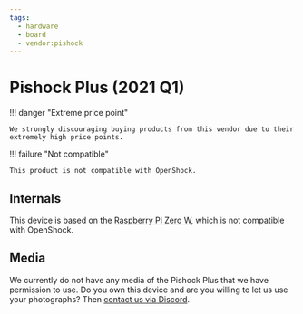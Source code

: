 ```yaml
---
tags:
  - hardware
  - board
  - vendor:pishock
---
```


# Pishock Plus (2021 Q1)

!!! danger "Extreme price point"

    We strongly discouraging buying products from this vendor due to their extremely high price points. 

!!! failure "Not compatible"

    This product is not compatible with OpenShock.

## Internals

This device is based on the [Raspberry Pi Zero W](https://www.raspberrypi.com/products/raspberry-pi-zero-w/), which is not compatible with OpenShock.

## Media

We currently do not have any media of the Pishock Plus that we have permission to use. Do you own this device and are you willing to let us use your photographs? Then [contact us via Discord](https://discord.gg/AHcCbXbEcF).